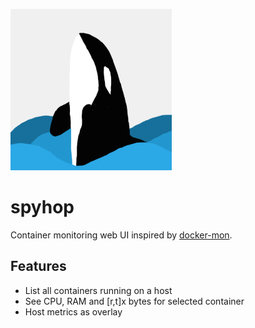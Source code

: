 ![spyhop](spyhop.png)

# spyhop
Container monitoring web UI inspired by [docker-mon](https://github.com/icecrime/docker-mon).

## Features

* List all containers running on a host
* See CPU, RAM and [r,t]x bytes for selected container
* Host metrics as overlay
